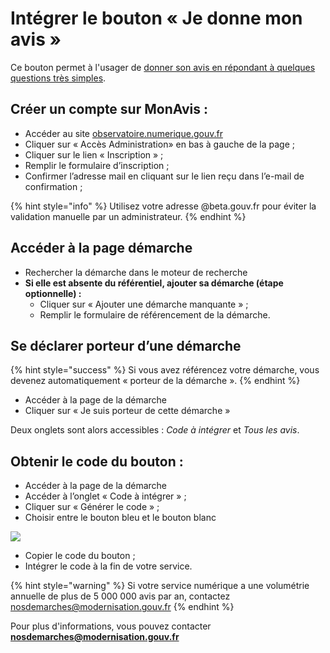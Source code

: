 # Intégrer le bouton « Je donne mon avis »

Ce bouton permet à l'usager de [donner son avis en répondant à quelques questions très simples](https://observatoire.numerique.gouv.fr/Aide/Donner%20son%20avis).

## **Créer un compte** sur MonAvis : <a id="1-creer-un-compte-sur-monavis"></a>

* Accéder au site [observatoire.numerique.gouv.fr](https://observatoire.numerique.gouv.fr/)
* Cliquer sur « Accès Administration» en bas à gauche de la page ;
* Cliquer sur le lien « Inscription » ;
* Remplir le formulaire d’inscription ;
* Confirmer l’adresse mail en cliquant sur le lien reçu dans l’e-mail de confirmation ;

{% hint style="info" %}
Utilisez votre adresse @beta.gouv.fr pour éviter la validation manuelle par un administrateur. 
{% endhint %}

## Accéder à la p**age démarche**  <a id="2-acceder-a-la-page-de-sa-demarche-via-le-moteur-de-recherche"></a>

* Rechercher la démarche dans le moteur de recherche
* **Si elle est absente du référentiel, ajouter sa démarche \(étape optionnelle\) :**
  * Cliquer sur « Ajouter une démarche manquante » ;
  * Remplir le formulaire de référencement de la démarche.

## **Se déclarer porteur d’une démarche**

{% hint style="success" %}
Si vous avez référencez votre démarche, vous devenez automatiquement « porteur de la démarche ».
{% endhint %}

* Accéder à la page de la démarche
* Cliquer sur « Je suis porteur de cette démarche » 

Deux onglets sont alors accessibles : _Code à intégrer_ et _Tous les avis_.

## **Obtenir le code du bouton :**

* Accéder à la page de la démarche
* Accéder à l’onglet « Code à intégrer » ;
* Cliquer sur « Générer le code » ;
* Choisir entre le bouton bleu et le bouton blanc

![](https://gblobscdn.gitbook.com/assets%2F-M3zJJPRzqnNRhdtTx3k%2F-MINNS5NTZZo__4jTVgF%2F-MINOlWa_TTyJ1CoUmwt%2Fimage.png?alt=media&token=984e6cbb-f75e-40c5-83e0-55801846bab9)



* Copier le code du bouton ;
* Intégrer le code à la fin de votre service.

{% hint style="warning" %}
Si votre service numérique a une volumétrie annuelle de plus de 5 000 000 avis par an, contactez nosdemarches@modernisation.gouv.fr
{% endhint %}

Pour plus d'informations, vous pouvez contacter **nosdemarches@modernisation.gouv.fr**


